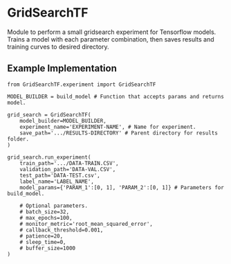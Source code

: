 # GridSearchTF
Module to perform a small gridsearch experiment for Tensorflow models.
Trains a model with each parameter combination, then saves results and training curves to desired directory.

## Example Implementation
```
from GridSearchTF.experiment import GridSearchTF

MODEL_BUILDER = build_model # Function that accepts params and returns model.

grid_search = GridSearchTF(
    model_builder=MODEL_BUILDER,
    experiment_name='EXPERIMENT-NAME', # Name for experiment.
    save_path='.../RESULTS-DIRECTORY' # Parent directory for results folder.
)

grid_search.run_experiment(
    train_path='.../DATA-TRAIN.CSV',
    validation_path='DATA-VAL.CSV',
    test_path='DATA-TEST.csv',
    label_name='LABEL_NAME',
    model_params={'PARAM_1':[0, 1], 'PARAM_2':[0, 1]} # Parameters for build_model.

    # Optional parameters.
    # batch_size=32,
    # max_epochs=100,
    # monitor_metric='root_mean_squared_error',
    # callback_threshold=0.001,
    # patience=20,
    # sleep_time=0,
    # buffer_size=1000
)
```
